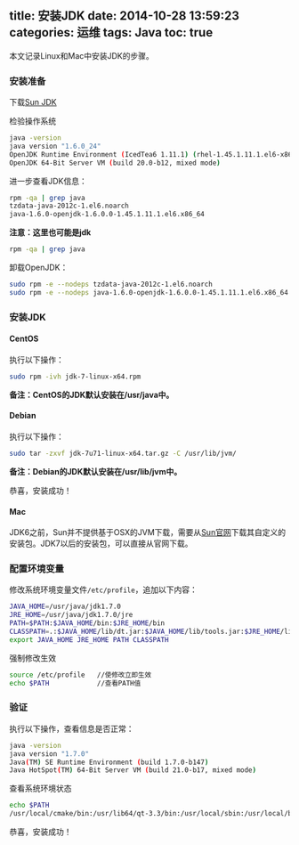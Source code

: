 title: 安装JDK
date: 2014-10-28 13:59:23
categories: 运维
tags: Java
toc: true
---

本文记录Linux和Mac中安装JDK的步骤。

### 安装准备

下载[Sun JDK](http://www.oracle.com/technetwork/java/javase/downloads/java-se-jdk-7-download-432154.html)

检验操作系统

``` bash
java -version
java version "1.6.0_24"
OpenJDK Runtime Environment (IcedTea6 1.11.1) (rhel-1.45.1.11.1.el6-x86_64)
OpenJDK 64-Bit Server VM (build 20.0-b12, mixed mode)
```

进一步查看JDK信息：

``` bash
rpm -qa | grep java
tzdata-java-2012c-1.el6.noarch
java-1.6.0-openjdk-1.6.0.0-1.45.1.11.1.el6.x86_64
```

__注意：这里也可能是jdk__

``` bash
rpm -qa | grep java
```

卸载OpenJDK：

``` bash
sudo rpm -e --nodeps tzdata-java-2012c-1.el6.noarch
sudo rpm -e --nodeps java-1.6.0-openjdk-1.6.0.0-1.45.1.11.1.el6.x86_64
```

### 安装JDK

#### CentOS

执行以下操作：

``` bash
sudo rpm -ivh jdk-7-linux-x64.rpm
```

__备注：CentOS的JDK默认安装在/usr/java中。__

#### Debian

执行以下操作：

``` bash
sudo tar -zxvf jdk-7u71-linux-x64.tar.gz -C /usr/lib/jvm/
```

__备注：Debian的JDK默认安装在/usr/lib/jvm中。__

恭喜，安装成功！

#### Mac

JDK6之前，Sun并不提供基于OSX的JVM下载，需要从[Sun官网](http://support.apple.com/kb/DL1572?viewlocale=en_US)下载其自定义的安装包。JDK7以后的安装包，可以直接从官网下载。

### 配置环境变量

修改系统环境变量文件`/etc/profile`，追加以下内容：

``` bash
JAVA_HOME=/usr/java/jdk1.7.0
JRE_HOME=/usr/java/jdk1.7.0/jre
PATH=$PATH:$JAVA_HOME/bin:$JRE_HOME/bin
CLASSPATH=.:$JAVA_HOME/lib/dt.jar:$JAVA_HOME/lib/tools.jar:$JRE_HOME/lib
export JAVA_HOME JRE_HOME PATH CLASSPATH
```

强制修改生效

``` bash
source /etc/profile   //使修改立即生效 
echo $PATH            //查看PATH值
```

### 验证

执行以下操作，查看信息是否正常：

``` bash
java -version
java version "1.7.0"
Java(TM) SE Runtime Environment (build 1.7.0-b147)
Java HotSpot(TM) 64-Bit Server VM (build 21.0-b17, mixed mode)
```

查看系统环境状态

``` bash
echo $PATH
/usr/local/cmake/bin:/usr/lib64/qt-3.3/bin:/usr/local/sbin:/usr/local/bin:/sbin:/bin:/usr/sbin:/usr/bin:/usr/java/jdk1.7.0/bin:/usr/java/jdk1.7.0/jre/bin:/root/bin
```

恭喜，安装成功！
